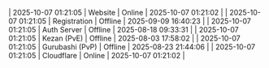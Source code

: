| 2025-10-07 01:21:05 | Website | Online | 2025-10-07 01:21:02 |
| 2025-10-07 01:21:05 | Registration | Offline | 2025-09-09 16:40:23 |
| 2025-10-07 01:21:05 | Auth Server | Offline | 2025-08-18 09:33:31 |
| 2025-10-07 01:21:05 | Kezan (PvE) | Offline | 2025-08-03 17:58:02 |
| 2025-10-07 01:21:05 | Gurubashi (PvP) | Offline | 2025-08-23 21:44:06 |
| 2025-10-07 01:21:05 | Cloudflare | Online | 2025-10-07 01:21:02 |

